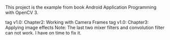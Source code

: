 This project is the example from book Android Application Programming with OpenCV 3.

tag v1.0: Chapter2: Working with Camera Frames
tag v1.0: Chapter3: Applying image effects
Note: The last two mixer filters and convolution filter can not work. I have on time to fix it.

